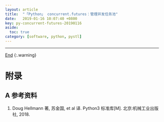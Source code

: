 ```yaml
---
layout: article
title:  "「Python」 concurrent.futures：管理并发任务池"
date:   2019-01-16 10:07:40 +0800
key: py-concurrent-futures-20190116
aside:
  toc: true
category: [software, python, pystl]
---
```

<span id='head'></span>  


-------------------  
[End](#head)
{:.warning}  



# 附录
## A 参考资料
1. Doug Hellmann 著, 苏金国, et al 译. Python3 标准库[M]. 北京:机械工业出版社, 2018.

